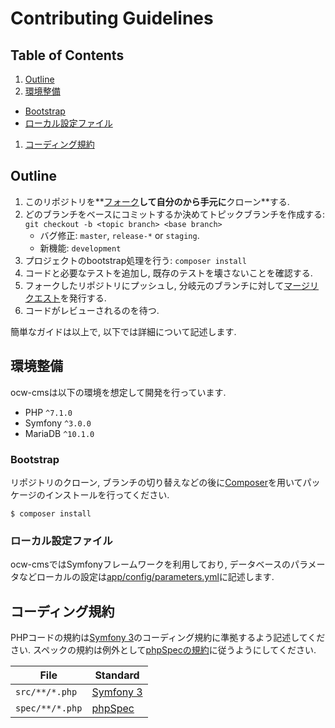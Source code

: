 Contributing Guidelines
=======================


Table of Contents
-----------------

1. [Outline](#outline)
1. [環境整備](#環境整備)
  * [Bootstrap](#bootstrap)
  * [ローカル設定ファイル](#ローカル設定ファイル)
1. [コーディング規約](#コーディング規約)


Outline
-------

1. このリポジトリを**[フォーク][Fork]**して自分のから手元に**クローン**する.
2. どのブランチをベースにコミットするか決めてトピックブランチを作成する: `git checkout -b <topic branch> <base branch>`
    * バグ修正: `master`, `release-*` or `staging`.
    * 新機能: `development`
3. プロジェクトのbootstrap処理を行う: `composer install`
4. コードと必要なテストを追加し, 既存のテストを壊さないことを確認する.
5. フォークしたリポジトリにプッシュし, 分岐元のブランチに対して[マージリクエスト][merge-request]を発行する.
6. コードがレビューされるのを待つ.


簡単なガイドは以上で, 以下では詳細について記述します.


環境整備
--------

ocw-cmsは以下の環境を想定して開発を行っています.

* PHP `^7.1.0`
* Symfony `^3.0.0`
* MariaDB `^10.1.0`


### Bootstrap

リポジトリのクローン, ブランチの切り替えなどの後に[Composer]を用いてパッケージのインストールを行ってください.
```
$ composer install
```


### ローカル設定ファイル

ocw-cmsではSymfonyフレームワークを利用しており, データベースのパラメータなどローカルの設定は[app/config/parameters.yml](app/config/parameters.yml)に記述します.


コーディング規約
----------------

PHPコードの規約は[Symfony 3][Symfony Coding Standards]のコーディング規約に準拠するよう記述してください.
スペックの規約は例外として[phpSpecの規約][phpSpec PHPCS]に従うようにしてください.

| File | Standard  |
| ---- | --------- |
| `src/**/*.php`  | [Symfony 3][Symfony Coding Standards] |
| `spec/**/*.php` | [phpSpec][phpSpec PHPCS] |


[fork]:https://gitlab.ocw.media.nagoya-u.ac.jp/NUOCW/ocw-cms/forks/new
[merge-request]:https://gitlab.ocw.media.nagoya-u.ac.jp/NUOCW/ocw-cms/merge_requests/new
[composer]:https://getcomposer.org/
[phpSpec PHPCS]:https://github.com/kmcculloch/phpspec-code-sniffer
[Symfony Coding Standards]:http://symfony.com/doc/current/contributing/code/standards.html